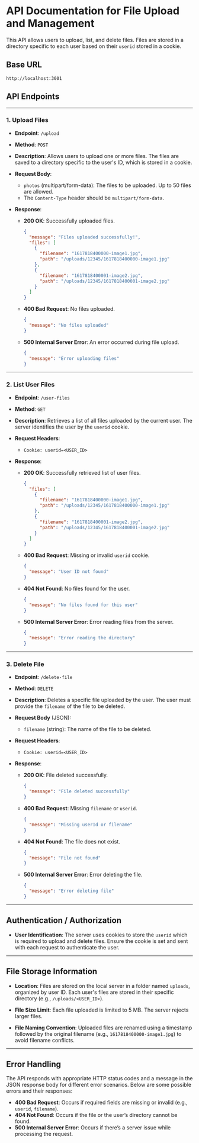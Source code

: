 # API Documentation for File Upload and Management

This API allows users to upload, list, and delete files. Files are stored in a directory specific to each user based on their `userid` stored in a cookie.

## Base URL
```http://localhost:3001```


## API Endpoints

---

### **1. Upload Files**

- **Endpoint**: `/upload`
- **Method**: `POST`
- **Description**: Allows users to upload one or more files. The files are saved to a directory specific to the user's ID, which is stored in a cookie.
- **Request Body**:
  - `photos` (multipart/form-data): The files to be uploaded. Up to 50 files are allowed.
  - The `Content-Type` header should be `multipart/form-data`.

- **Response**:
  - **200 OK**: Successfully uploaded files.
    ```json
    {
      "message": "Files uploaded successfully!",
      "files": [
        {
          "filename": "1617818400000-image1.jpg",
          "path": "/uploads/12345/1617818400000-image1.jpg"
        },
        {
          "filename": "1617818400001-image2.jpg",
          "path": "/uploads/12345/1617818400001-image2.jpg"
        }
      ]
    }
    ```
  - **400 Bad Request**: No files uploaded.
    ```json
    {
      "message": "No files uploaded"
    }
    ```
  - **500 Internal Server Error**: An error occurred during file upload.
    ```json
    {
      "message": "Error uploading files"
    }
    ```

---

### **2. List User Files**

- **Endpoint**: `/user-files`
- **Method**: `GET`
- **Description**: Retrieves a list of all files uploaded by the current user. The server identifies the user by the `userid` cookie.
- **Request Headers**:
  - `Cookie: userid=<USER_ID>`
  
- **Response**:
  - **200 OK**: Successfully retrieved list of user files.
    ```json
    {
      "files": [
        {
          "filename": "1617818400000-image1.jpg",
          "path": "/uploads/12345/1617818400000-image1.jpg"
        },
        {
          "filename": "1617818400001-image2.jpg",
          "path": "/uploads/12345/1617818400001-image2.jpg"
        }
      ]
    }
    ```
  - **400 Bad Request**: Missing or invalid `userid` cookie.
    ```json
    {
      "message": "User ID not found"
    }
    ```
  - **404 Not Found**: No files found for the user.
    ```json
    {
      "message": "No files found for this user"
    }
    ```
  - **500 Internal Server Error**: Error reading files from the server.
    ```json
    {
      "message": "Error reading the directory"
    }
    ```

---

### **3. Delete File**

- **Endpoint**: `/delete-file`
- **Method**: `DELETE`
- **Description**: Deletes a specific file uploaded by the user. The user must provide the `filename` of the file to be deleted.
- **Request Body** (JSON):
  - `filename` (string): The name of the file to be deleted.
  
- **Request Headers**:
  - `Cookie: userid=<USER_ID>`
  
- **Response**:
  - **200 OK**: File deleted successfully.
    ```json
    {
      "message": "File deleted successfully"
    }
    ```
  - **400 Bad Request**: Missing `filename` or `userid`.
    ```json
    {
      "message": "Missing userId or filename"
    }
    ```
  - **404 Not Found**: The file does not exist.
    ```json
    {
      "message": "File not found"
    }
    ```
  - **500 Internal Server Error**: Error deleting the file.
    ```json
    {
      "message": "Error deleting file"
    }
    ```

---

## Authentication / Authorization

- **User Identification**: The server uses cookies to store the `userid` which is required to upload and delete files. Ensure the cookie is set and sent with each request to authenticate the user.

---

## File Storage Information

- **Location**: Files are stored on the local server in a folder named `uploads`, organized by user ID. Each user's files are stored in their specific directory (e.g., `/uploads/<USER_ID>`).
  
- **File Size Limit**: Each file uploaded is limited to 5 MB. The server rejects larger files.

- **File Naming Convention**: Uploaded files are renamed using a timestamp followed by the original filename (e.g., `1617818400000-image1.jpg`) to avoid filename conflicts.

---

## Error Handling

The API responds with appropriate HTTP status codes and a message in the JSON response body for different error scenarios. Below are some possible errors and their responses:

- **400 Bad Request**: Occurs if required fields are missing or invalid (e.g., `userid`, `filename`).
- **404 Not Found**: Occurs if the file or the user’s directory cannot be found.
- **500 Internal Server Error**: Occurs if there’s a server issue while processing the request.
